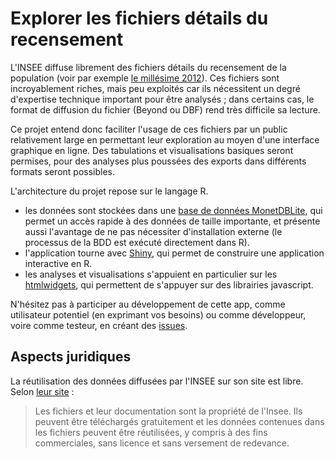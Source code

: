 # Explorer les fichiers détails du recensement

L'INSEE diffuse librement des fichiers détails du recensement de la population (voir par exemple [le millésime 2012](http://www.insee.fr/fr/themes/detail.asp?reg_id=0&ref_id=fd-rp2012)). Ces fichiers sont incroyablement riches, mais peu exploités car ils nécessitent un degré d'expertise technique important pour être analysés ; dans certains cas, le format de diffusion du fichier (Beyond ou DBF) rend très difficile sa lecture.

Ce projet entend donc faciliter l'usage de ces fichiers par un public relativement large en permettant leur exploration au moyen d'une interface graphique en ligne. Des tabulations et visualisations basiques seront permises, pour des analyses plus poussées des exports dans différents formats seront possibles.

L'architecture du projet repose sur le langage R.
- les données sont stockées dans une [base de données MonetDBLite](https://www.monetdb.org/blog/monetdblite-r), qui permet un accès rapide à des données de taille importante, et présente aussi l'avantage de ne pas nécessiter d'installation externe (le processus de la BDD est exécuté directement dans R).
- l'application tourne avec [Shiny](http://shiny.rstudio.com/), qui permet de construire une application interactive en R.
- les analyses et visualisations s'appuient en particulier sur les [htmlwidgets](http://www.htmlwidgets.org/), qui permettent de s'appuyer sur des librairies javascript. 

N'hésitez pas à participer au développement de cette app, comme utilisateur potentiel (en exprimant vos besoins) ou comme développeur, voire comme testeur, en créant des [issues](https://github.com/joelgombin/ExploINSEE/issues).

## Aspects juridiques 

La réutilisation des données diffusées par l'INSEE sur son site est libre. Selon [leur site](http://www.insee.fr/fr/bases-de-donnees/default.asp?page=fichiers_detail/conditions_fic_detail.htm) :

> Les fichiers et leur documentation sont la propriété de l'Insee. Ils peuvent être téléchargés gratuitement et les données contenues dans les fichiers peuvent être réutilisées, y compris à des fins commerciales, sans licence et sans versement de redevance.
